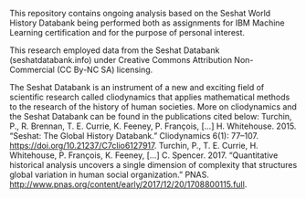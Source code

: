 This repository contains ongoing analysis based on the Seshat World History Databank being performed both as assignments for IBM Machine Learning certification and for the purpose of personal interest. 
 
This research employed data from the Seshat Databank
(seshatdatabank.info) under Creative Commons Attribution
Non-Commercial (CC By-NC SA) licensing.

The Seshat Databank is an instrument of a new and exciting field of scientific research called cliodynamics that applies mathematical methods to the research of the history of human societies. More on cliodynamics and the Seshat Databank can be found in the publications cited below:
Turchin, P., R. Brennan, T. E. Currie, K. Feeney, P. François, [...] H.
Whitehouse. 2015. “Seshat: The Global History Databank.” Cliodynamics
6(1): 77–107. https://doi.org/10.21237/C7clio6127917.
Turchin, P., T. E. Currie, H. Whitehouse, P. François, K. Feeney,  [...]
C. Spencer. 2017. “Quantitative historical analysis uncovers a single
dimension of complexity that structures global variation in human
social organization.” PNAS.
http://www.pnas.org/content/early/2017/12/20/1708800115.full.
